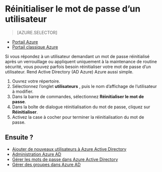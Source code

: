 <properties
    pageTitle="Réinitialiser le mot de passe d’un utilisateur dans Active Directory Azure | Microsoft Azure"
    description="Explique comment un administrateur doit réinitialiser votre mot de passe un utilisateur dans Azure Active Directory."
    services="active-directory"
    documentationCenter=""
    authors="curtand"
    manager="femila"
    editor=""/>

<tags
    ms.service="active-directory"
    ms.workload="identity"
    ms.tgt_pltfrm="na"
    ms.devlang="na"
    ms.topic="article"
    ms.date="08/23/2016"
    ms.author="curtand"/>

# <a name="reset-the-password-for-a-user"></a>Réinitialiser le mot de passe d’un utilisateur

> [AZURE.SELECTOR]
- [Portail Azure](active-directory-users-reset-password-azure-portal.md)
- [Portail classique Azure](active-directory-create-users-reset-password.md)

Si vous répondez à un utilisateur demandant un mot de passe réinitialisé après un verrouillage ou appliquent uniquement à la maintenance de routine sécurité, vous pouvez parfois besoin réinitialiser votre mot de passe d’un utilisateur. Rend Active Directory (AD Azure) Azure aussi simple.

  1. Ouvrez votre répertoire.
  2. Sélectionnez l’onglet **utilisateurs** , puis le nom d’affichage de l’utilisateur à modifier.
  3. Dans la barre de commandes, sélectionnez **Réinitialiser le mot de passe**.
  4. Dans la boîte de dialogue réinitialisation du mot de passe, cliquez sur **Réinitialiser**.
  5. Activez la case à cocher pour terminer la réinitialisation du mot de passe.



## <a name="whats-next"></a>Ensuite ?

- [Ajouter de nouveaux utilisateurs à Azure Active Directory](active-directory-create-users.md)
- [Administration Azure AD](active-directory-administer.md)
- [Gérer les mots de passe dans Azure Active Directory](active-directory-manage-passwords.md)
- [Gérer des groupes dans Azure AD](active-directory-manage-groups.md)
